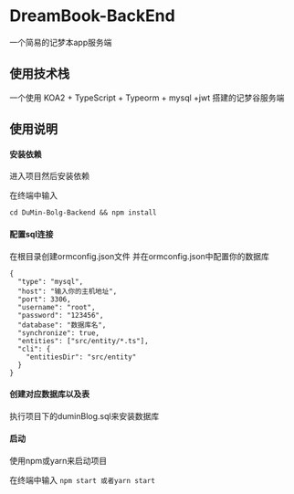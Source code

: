 # DreamBook-BackEnd

一个简易的记梦本app服务端

## 使用技术栈

一个使用 KOA2 + TypeScript + Typeorm + mysql +jwt 搭建的记梦谷服务端

## 使用说明

#### **安装依赖**

进入项目然后安装依赖

在终端中输入

`cd DuMin-Bolg-Backend && npm install`

#### **配置sql连接**
在根目录创建ormconfig.json文件
并在ormconfig.json中配置你的数据库

```
{
  "type": "mysql",
  "host": "输入你的主机地址",
  "port": 3306,
  "username": "root",
  "password": "123456",
  "database": "数据库名",
  "synchronize": true,
  "entities": ["src/entity/*.ts"],
  "cli": {
    "entitiesDir": "src/entity"
  }
}
```

#### 创建对应数据库以及表

执行项目下的duminBlog.sql来安装数据库

#### 启动

使用npm或yarn来启动项目

在终端中输入 `npm start 或者yarn start`
